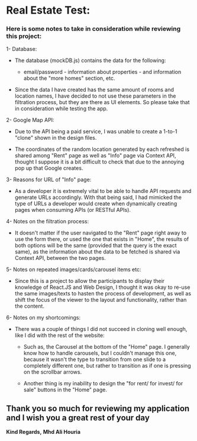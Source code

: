 
# Real Estate Test:

  

### Here is some notes to take in consideration while reviewing this project:

  

1- Database:

- The database (mockDB.js) contains the data for the following:

  - email/password - information about properties - and information about the "more homes" section, etc.

- Since the data I have created has the same amount of rooms and location names, I have decided to not use these parameters in the filtration process, but they are there as UI elements. So please take that in consideration while testing the app.

  

2- Google Map API:

- Due to the API being a paid service, I was unable to create a 1-to-1 "clone" shown in the design files.

- The coordinates of the random location generated by each refreshed is shared among "Rent" page as well as "Info" page via Context API, thought I suppose it is a bit difficult to check that due to the annoying pop up that Google creates.

  

3- Reasons for URL of "Info" page:

- As a developer it is extremely vital to be able to handle API requests and generate URLs accordingly. With that being said, I had mimicked the type of URLs a developer would create when dynamically creating pages when consuming APIs (or RESTful APIs).

  

4- Notes on the filtration process:

- It doesn't matter if the user navigated to the "Rent" page right away to use the form there, or used the one that exists in "Home", the results of both options will be the same (provided that the query is the exact same), as the information about the data to be fetched is shared via Context API, between the two pages.

5- Notes on repeated images/cards/carousel items etc: 

- Since this is a project to allow the participants to display their knowledge of React.JS and Web Design, I thought it was okay to re-use the same images/texts to hasten the process of development, as well as shift the focus of the viewer to the layout and functionality, rather than the content.

6- Notes on my shortcomings: 

- There was a couple of things I did not succeed in cloning well enough, like I did with the rest of the website: 
    - Such as, the Carousel at the bottom of the "Home" page. I generally know how to handle carousels, but I couldn't manage this one, because it wasn't the type to transition from one slide to a completely different one, but rather to transition as if one is pressing on the scrollbar arrows. 

    - Another thing is my inability to design the "for rent/ for invest/ for sale" buttons in the "Home" page.



## **Thank you so much for reviewing my application and I wish you a great rest of your day**
**Kind Regards,**
**Mhd Ali Houria**
